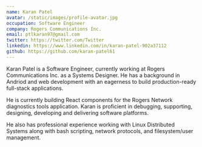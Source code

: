 ```yaml
---
name: Karan Patel
avatar: /static/images/profile-avatar.jpg
occupation: Software Engineer
company: Rogers Communications Inc.
email: ptlkaran97@gmail.com
twitter: https://twitter.com/Twitter
linkedin: https://www.linkedin.com/in/karan-patel-902a37112
github: https://github.com/karan-patel61
---
```


Karan Patel is a Software Engineer, currently working at Rogers Communications Inc. as a Systems Designer. He has a background in Andriod and web development with an eagerness to build production-ready full-stack applications.

He is currently building React components for the Rogers Network diagnostics tools application. Karan is proficient in debugging,   supporting, designing, developing and delivering software platforms. 

He also has professional experience working with Linux Distributed Systems along with bash scripting, network protocols, and filesystem/user management.
